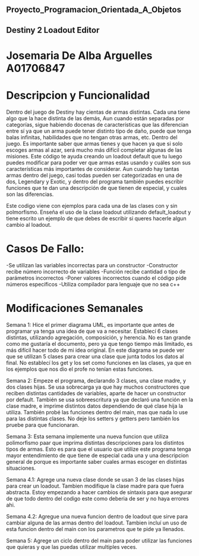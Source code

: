 ## Proyecto_Programacion_Orientada_A_Objetos
## Destiny 2 Loadout Editor
# Josemaria De Alba Arguelles A01706847
# Descripcion y Funcionalidad
Dentro del juego de Destiny hay cientas de armas distintas. Cada una tiene algo que la hace distinta de las demás, Aun cuando están separadas por categorías, sigue habiendo docenas de características que las diferencian entre sí ya que un arma puede tener distinto tipo de daño, puede que tenga balas infinitas, habilidades que no tengan otras armas, etc. Dentro del juego. Es importante saber que armas tienes y que hacen ya que si solo escoges armas al azar, será mucho más difícil completar algunas de las misiones. Este código te ayuda creando un loadout default que tu luego puedes modificar para poder ver que armas estas usando y cuáles son sus características más importantes de considerar. Aun cuando hay tantas armas dentro del juego, casi todas pueden ser categorizadas en una de dos, Legendary y Exotic, y dentro del programa también puedes escribir funciones que te dan una descripción de que tienen de especial, y cuales son las diferencias. 

Este codigo viene con ejemplos para cada una de las clases con y sin polmorfismo.
Enseña el uso de la clase loadout utilizando default_loadout y tiene escrito un ejemplo de que debes de escribir si queres hacerle algun cambio al loadout.

# Casos De Fallo:
-Se utilizan las variables incorrectas para un constructor
-Constructor recibe número incorrecto de variables
-Función recibe cantidad o tipo de parámetros incorrectos
-Poner valores incorrectos cuando el código pide números específicos
-Utiliza compilador para lenguaje que no sea c++


# Modificaciones Semanales
Semana 1: Hice el primer diagrama UML, es importante que antes de programar ya tenga una idea de que va a necesitar. Establecí 6 clases distintas, utilizando agregación, composición, y herencia. No es tan grande como me gustaría el documento, pero ya que tengo tiempo más limitado, es más difícil hacer todo de mi idea original. En este diagrama se puede ver que se utilizan 5 clases para crear una clase que junta todos los datos al final. No establecí los get y los set como funciones en las clases, ya que en los ejemplos que nos dio el profe no tenían estas funciones.

Semana 2: Empeze el programa, declarando 3 clases, una clase madre, y dos clases hijas. Se usa sobrecarga ya que hay muchos constructores que reciben distintas cantidades de variables, aparte de hacer un constructor por default. También se usa sobreescritura ya que declaró una función en la clase madre, e imprime distintos datos dependiendo de qué clase hija la utiliza. También probé las funciones dentro del main, mas que nada lo use para las distintas clases. No deje los setters y getters pero también los pruebe para que funcionaran.

Semana 3: Esta semana implemente una nueva funcion que utiliza polimorfismo paar que imprima distintas descripciones para los distintos tipos de armas. Esto es para que el usuario que utilize este programa tenga mayor entendimiento de que tiene de especial cada una y una descripcion general de porque es importante saber cuales armas escoger en distintas situaciones.

Semana 4.1: Agrege una nueva clase donde se usan 3 de las clases hijas para crear un loadout. Tambien modifique la clase madre para que fuera abstracta. Estoy empezando a hacer cambios de sintaxis para que asegurar de que todo dentro del codigo este como deberia de ser y no haya errores ahi.

Semana 4.2: Agregue una nueva funcion dentro de loadout que sirve para cambiar alguna de las armas dentro del loadout. Tambien incluí un uso de esta funcion dentro del main con los parametros que te pide ya llenados.

Semana 5: Agrege un ciclo dentro del main para poder utilizar las funciones que quieras y que las puedas utilizar multiples veces.
